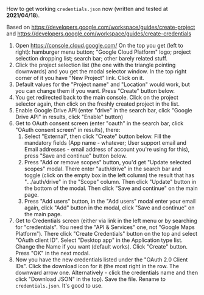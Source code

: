 How to get working `credentials.json` now (written and tested at **2021/04/18**).

Based on https://developers.google.com/workspace/guides/create-project and https://developers.google.com/workspace/guides/create-credentials

1. Open https://console.cloud.google.com/ On the top you get (left to right): hamburger menu button; "Google Cloud Platform" logo; project selection dropping list; search bar; other barely related stuff.
1. Click the project selection list (the one with the triangle pointing downwards) and you get the modal selector window. In the top right corner of it you have "New Project" link. Click on it.
1. Default values for the "Project name" and "Location" would work, but you can change them if you want. Press "Create" button below.
1. You get redirected back to the main console. Click on the project selector again, then click on the freshly created project in the list.
1. Enable Google Drive API (enter "drive" in the search bar, click "Google Drive API" in results, click "Enable" button)
1. Get to OAuth consent screen (enter "oauth" in the search bar, click "OAuth consent screen" in results), there:
   1. Select "External", then click "Create" button below. Fill the mandatory fields (App name - whatever; User support email and Email addresses - email address of account you're using for this), press "Save and continue" button below.
   1. Press "Add or remove scopes" button, you'd get "Update selected scopes" modal. There enter "auth/drive" in the search bar and toggle (click on the empty box in the left column) the result that has ".../auth/drive" in the "Scope" column. Then click "Update" button in the bottom of the modal. Then click "Save and continue" on the main page.
   1. Press "Add users" button, in the "Add users" modal enter your email again, click "Add" button in the modal, click "Save and continue" on the main page.
1. Get to Credentials screen (either via link in the left menu or by searching for "credentials". You need the "API & Services" one, not "Google Maps Platform"). There click "Create Credentials" button on the top and select "OAuth client ID". Select "Desktop app" in the Application type list. Change the Name if you want (default works). Click "Create" button. Press "OK" in the next modal. 
1. Now you have the new credentials listed under the "OAuth 2.0 Client IDs". Click the download icon for it (the most right in the row. The downward arrow one. Alternatively - click the credentials name and then click "Download JSON" in the top). Save the file. Rename to `credentials.json`. It's good to use.
